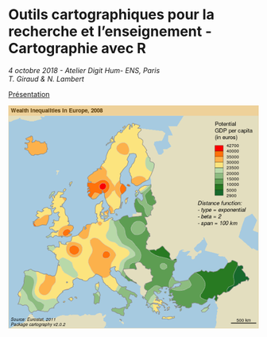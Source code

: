 # Outils cartographiques pour la recherche et l’enseignement - Cartographie avec R  
*4 octobre 2018 - Atelier Digit Hum- ENS, Paris*  
*T. Giraud & N. Lambert*  

[Présentation](http://rCarto.github.io/digit_hum/index.html)  
 
![](img/map7.png)  
